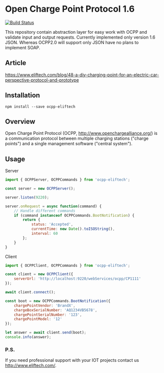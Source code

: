 # Open Charge Point Protocol 1.6

[![Build Status](https://travis-ci.org/elifTech/cpd-ocpp.svg?branch=master)](https://travis-ci.org/elifTech/cpd-ocpp)

This repository contain abstraction layer for easy work with OCPP and validate input and output requests.
Currently implemented only version 1.6 JSON. Whereas OCPP2.0 will support only JSON have no plans to implement SOAP.

## Article

https://www.eliftech.com/blog/48-a-diy-charging-point-for-an-electric-car-perspective-protocol-and-prototype

## Installation
```
npm install --save ocpp-eliftech
```

## Overview

Open Charge Point Protocol (OCPP, <http://www.openchargealliance.org/>) is a communication protocol between multiple charging stations ("charge points") and a single management software ("central system").

## Usage

Server

```js
import { OCPPServer, OCPPCommands } from 'ocpp-eliftech';

const server = new OCPPServer();

server.listen(9220);

server.onRequest = async function(command) {
    // Handle different commands
    if (command instanceof OCPPCommands.BootNotification) {
        return {
            status: 'Accepted',
            currentTime: new Date().toISOString(),
            interval: 60
        };
    }
}
```

Client

```js
import { OCPPClient, OCPPCommands } from 'ocpp-eliftech';

const client = new OCPPClient({
    serverUrl: 'http://localhost:9220/webServices/ocpp/CP1111'
});

await client.connect();

const boot = new OCPPCommands.BootNotification({
    chargePointVendor: 'BrandX',
    chargeBoxSerialNumber: 'AQ1234VB5678',
    chargePointSerialNumber: '123',
    chargePointModel: '12'
});

let answer = await client.send(boot);
console.info(answer);
```

### P.S.

If you need professional support with your IOT projects contact us http://www.eliftech.com/.
